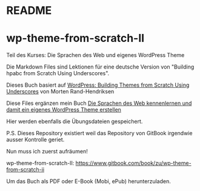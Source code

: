 # README #

# wp-theme-from-scratch-II
Teil des Kurses: Die Sprachen des Web und eigenes WordPress Theme

Die Markdown Files sind Lektionen für eine deutsche Version von "Building hpabc from Scratch Using Underscores".

Dieses Buch basiert auf [WordPress: Building Themes from Scratch Using Underscores](https://www.lynda.com/WordPress-tutorials/WordPress-Building-Themes-from-Scratch-Using-Underscores/491704-2.html) von Morten Rand-Hendriksen

Diese Files ergänzen mein Buch [Die Sprachen des Web kennenlernen und damit ein eigenes WordPress Theme erstellen](https://www.penflip.com/chzumbrunnen/die-sprachen-des-web-kennenlernen-und-damit-ein-eigenes-wordpress-theme-erstellen)

Hier werden ebenfalls die Übungsdateien gespeichert.



P.S. Dieses Repository existiert weil das Repository von GitBook irgendwie ausser Kontrolle geriet.

Nun muss ich zuerst aufräumen!



wp-theme-from-scratch-II: https://www.gitbook.com/book/zu/wp-theme-from-scratch-ii

Um das Buch als PDF oder E-Book (Mobi, ePub) herunterzuladen.